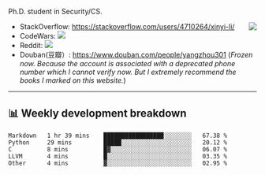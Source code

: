 Ph.D. student in Security/CS.

<img align="right" src="https://github-readme-stats.vercel.app/api?username=li-xin-yi&count_private=true&show_icons=true&hide_title=true&theme=tokyonight" />

- StackOverflow: https://stackoverflow.com/users/4710264/xinyi-li/
- CodeWars: [![](https://www.codewars.com/users/xy-li/badges/micro)](https://www.codewars.com/users/xy-li/)
- Reddit: [![](https://img.shields.io/reddit/user-karma/combined/xy-li?style=social)](https://www.reddit.com/user/xy-li/)
- Douban(豆瓣）: https://www.douban.com/people/yangzhou301  (*Frozen now. Because the account is associated with a deprecated phone number which I cannot verify now. But I extremely recommend the books I marked on this website.*)

---

## 📊 Weekly development breakdown

<!--START_SECTION:waka-->
```text
Markdown   1 hr 39 mins    █████████████████░░░░░░░░   67.38 % 
Python     29 mins         █████░░░░░░░░░░░░░░░░░░░░   20.12 % 
C          8 mins          █▓░░░░░░░░░░░░░░░░░░░░░░░   06.07 % 
LLVM       4 mins          █░░░░░░░░░░░░░░░░░░░░░░░░   03.35 % 
Other      4 mins          ▓░░░░░░░░░░░░░░░░░░░░░░░░   02.95 % 
```
<!--END_SECTION:waka-->
